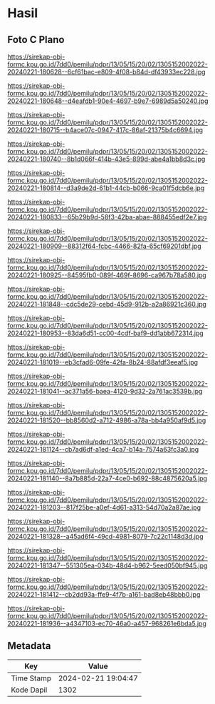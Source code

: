 # Hasil

## Foto C Plano

https://sirekap-obj-formc.kpu.go.id/7dd0/pemilu/pdpr/13/05/15/20/02/1305152002022-20240221-180628--6cf61bac-e809-4f08-b84d-df43933ec228.jpg

https://sirekap-obj-formc.kpu.go.id/7dd0/pemilu/pdpr/13/05/15/20/02/1305152002022-20240221-180648--d4eafdb1-90e4-4697-b9e7-6989d5a50240.jpg

https://sirekap-obj-formc.kpu.go.id/7dd0/pemilu/pdpr/13/05/15/20/02/1305152002022-20240221-180715--b4ace07c-0947-417c-86af-21375b4c6694.jpg

https://sirekap-obj-formc.kpu.go.id/7dd0/pemilu/pdpr/13/05/15/20/02/1305152002022-20240221-180740--8b1d066f-414b-43e5-899d-abe4a1bb8d3c.jpg

https://sirekap-obj-formc.kpu.go.id/7dd0/pemilu/pdpr/13/05/15/20/02/1305152002022-20240221-180814--d3a9de2d-61b1-44cb-b066-9ca01f5dcb6e.jpg

https://sirekap-obj-formc.kpu.go.id/7dd0/pemilu/pdpr/13/05/15/20/02/1305152002022-20240221-180833--65b29b9d-58f3-42ba-abae-888455edf2e7.jpg

https://sirekap-obj-formc.kpu.go.id/7dd0/pemilu/pdpr/13/05/15/20/02/1305152002022-20240221-180909--88312f64-fcbc-4466-82fa-65cf69201dbf.jpg

https://sirekap-obj-formc.kpu.go.id/7dd0/pemilu/pdpr/13/05/15/20/02/1305152002022-20240221-180925--84595fb0-089f-469f-8696-ca967b78a580.jpg

https://sirekap-obj-formc.kpu.go.id/7dd0/pemilu/pdpr/13/05/15/20/02/1305152002022-20240221-181848--cdc5de29-cebd-45d9-912b-a2a86921c360.jpg

https://sirekap-obj-formc.kpu.go.id/7dd0/pemilu/pdpr/13/05/15/20/02/1305152002022-20240221-180953--83da6d51-cc00-4cdf-baf9-dd1abb672314.jpg

https://sirekap-obj-formc.kpu.go.id/7dd0/pemilu/pdpr/13/05/15/20/02/1305152002022-20240221-181019--eb3cfad6-09fe-42fa-8b24-88afdf3eeaf5.jpg

https://sirekap-obj-formc.kpu.go.id/7dd0/pemilu/pdpr/13/05/15/20/02/1305152002022-20240221-181041--ac371a56-baea-4120-9d32-2a761ac3539b.jpg

https://sirekap-obj-formc.kpu.go.id/7dd0/pemilu/pdpr/13/05/15/20/02/1305152002022-20240221-181520--bb8560d2-a712-4986-a78a-bb4a950af9d5.jpg

https://sirekap-obj-formc.kpu.go.id/7dd0/pemilu/pdpr/13/05/15/20/02/1305152002022-20240221-181124--cb7ad6df-a1ed-4ca7-b14a-7574a63fc3a0.jpg

https://sirekap-obj-formc.kpu.go.id/7dd0/pemilu/pdpr/13/05/15/20/02/1305152002022-20240221-181140--8a7b885d-22a7-4ce0-b692-88c4875620a5.jpg

https://sirekap-obj-formc.kpu.go.id/7dd0/pemilu/pdpr/13/05/15/20/02/1305152002022-20240221-181203--817f25be-a0ef-4d61-a313-54d70a2a87ae.jpg

https://sirekap-obj-formc.kpu.go.id/7dd0/pemilu/pdpr/13/05/15/20/02/1305152002022-20240221-181328--a45ad6f4-49cd-4981-8079-7c22c1148d3d.jpg

https://sirekap-obj-formc.kpu.go.id/7dd0/pemilu/pdpr/13/05/15/20/02/1305152002022-20240221-181347--551305ea-034b-48d4-b962-5eed050bf945.jpg

https://sirekap-obj-formc.kpu.go.id/7dd0/pemilu/pdpr/13/05/15/20/02/1305152002022-20240221-181412--cb2dd93a-ffe9-4f7b-a161-bad8eb48bbb0.jpg

https://sirekap-obj-formc.kpu.go.id/7dd0/pemilu/pdpr/13/05/15/20/02/1305152002022-20240221-181936--a4347103-ec70-46a0-a457-968261e6bda5.jpg


## Metadata

| Key        | Value               |
| ---------- | ------------------- |
| Time Stamp | 2024-02-21 19:04:47 |
| Kode Dapil | 1302                |



